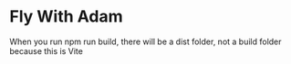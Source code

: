 # Fly With Adam

When you run npm run build, there will be a dist folder, not a build folder because this is Vite

